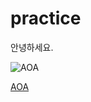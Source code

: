 # practice

안녕하세요.

![AOA](https://i.ytimg.com/vi/xdSefZHMla8/maxresdefault.jpg)


[AOA](https://youtu.be/3NyQBNI0HF0)
